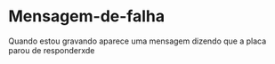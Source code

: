 # Mensagem-de-falha
Quando estou gravando aparece uma mensagem dizendo que a placa parou de responderxde 
